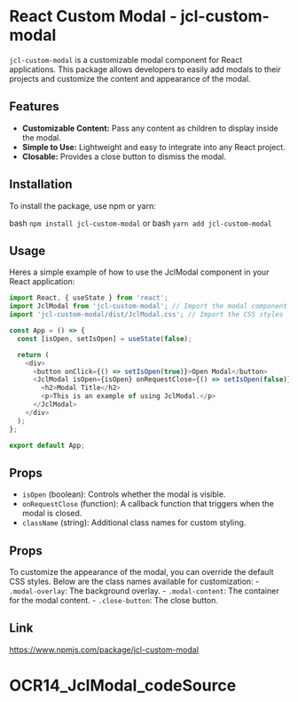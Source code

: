 # React Custom Modal - jcl-custom-modal

`jcl-custom-modal` is a customizable modal component for React applications. This package allows developers to easily add modals to their projects and customize the content and appearance of the modal.

## Features
- **Customizable Content:** Pass any content as children to display inside the modal.
- **Simple to Use:** Lightweight and easy to integrate into any React project.
- **Closable:** Provides a close button to dismiss the modal.

## Installation
To install the package, use npm or yarn:

bash
`npm install jcl-custom-modal`
or 
bash
`yarn add jcl-custom-modal`

## Usage
Heres a simple example of how to use the JclModal component in your React application:

``` js
import React, { useState } from 'react';
import JclModal from 'jcl-custom-modal'; // Import the modal component
import 'jcl-custom-modal/dist/JclModal.css'; // Import the CSS styles

const App = () => {
  const [isOpen, setIsOpen] = useState(false);

  return (
    <div>
      <button onClick={() => setIsOpen(true)}>Open Modal</button>
      <JclModal isOpen={isOpen} onRequestClose={() => setIsOpen(false)}>
        <h2>Modal Title</h2>
        <p>This is an example of using JclModal.</p>
      </JclModal>
    </div>
  );
};

export default App;

```

## Props
 - `isOpen` (boolean): Controls whether the modal is visible.
 - `onRequestClose` (function): A callback function that triggers when the modal is closed.
 - `className` (string): Additional class names for custom styling.

## Props

To customize the appearance of the modal, you can override the default CSS styles. Below are the class names available for customization:
    - `.modal-overlay`: The background overlay.
    - `.modal-content`: The container for the modal content.
    - `.close-button`: The close button.

## Link
https://www.npmjs.com/package/jcl-custom-modal
# OCR14_JclModal_codeSource
